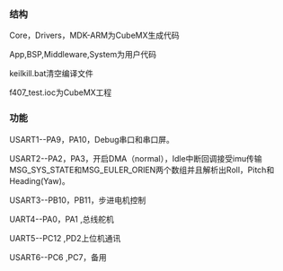 ### 结构

Core，Drivers，MDK-ARM为CubeMX生成代码

App,BSP,Middleware,System为用户代码

keilkill.bat清空编译文件

f407_test.ioc为CubeMX工程

### 功能

USART1--PA9，PA10，Debug串口和串口屏。

USART2--PA2，PA3，开启DMA（normal），Idle中断回调接受imu传输MSG_SYS_STATE和MSG_EULER_ORIEN两个数组并且解析出Roll，Pitch和Heading(Yaw)。

USART3--PB10，PB11，步进电机控制

UART4--PA0，PA1 ,总线舵机

UART5--PC12 ,PD2上位机通讯

USART6--PC6 ,PC7，备用



